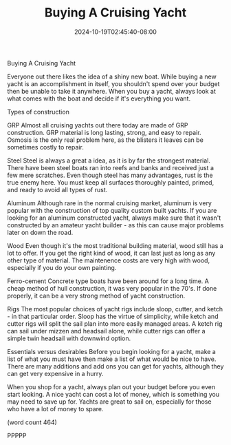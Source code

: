 ﻿---
title: "Buying A Cruising Yacht"
date: 2024-10-19T02:45:40-08:00
description: "Buying A Boat Tips for Web Success"
featured_image: "/images/Buying A Boat.jpg"
tags: ["Buying A Boat"]
---

Buying A Cruising Yacht

Everyone out there likes the idea of a shiny new
boat.  While buying a new yacht is an accomplishment
in itself, you shouldn't spend over your budget then
be unable to take it anywhere.  When you buy a 
yacht, always look at what comes with the boat 
and decide if it's everything you want.

Types of construction

GRP
Almost all cruising yachts out there today are made 
of GRP construction.  GRP material is long lasting,
strong, and easy to repair.  Osmosis is the only 
real problem here, as the blisters it leaves can be
sometimes costly to repair.

Steel
Steel is always a great a idea, as it is by far the
strongest material.  There have been steel boats ran
into reefs and banks and received just a few mere
scratches.  Even though steel has many advantages, 
rust is the true enemy here.  You must keep all
surfaces thoroughly painted, primed, and ready to
avoid all types of rust.

Aluminum
Although rare in the normal cruising market, 
aluminum is very popular with the construction of 
top quality custom built yachts.  If you are looking
for an aluminum constructed yacht, always make sure
that it wasn't constructed by an amateur yacht 
builder - as this can cause major problems later on
down the road.

Wood
Even though it's the most traditional building 
material, wood still has a lot to offer.  If you get
the right kind of wood, it can last just as long as
any other type of material.  The maintenence costs
are very high with wood, especially if you do your
own painting.

Ferro-cement
Concrete type boats have been around for a long 
time.  A cheap method of hull construction, it was
very popular in the 70's.  If done properly, it 
can be a very strong method of yacht construction.

Rigs
The most popular choices of yacht rigs include sloop,
cutter, and ketch - in that particular order.  Sloop
has the virtue of simplicity, while ketch and cutter
rigs will split the sail plan into more easily 
managed areas.  A ketch rig can sail under mizzen
and headsail alone, while cutter rigs can offer a 
simple twin headsail with downwind option.

Essentials versus desirables
Before you begin looking for a yacht, make a list
of what you must have then make a list of what would
be nice to have.  There are many additions and add 
ons you can get for yachts, although they can get 
very expensive in a hurry.

When you shop for a yacht, always plan out your 
budget before you even start looking.  A nice yacht
can cost a lot of money, which is something you 
may need to save up for.  Yachts are great to sail
on, especially for those who have a lot of money
to spare.

(word count 464)

PPPPP
